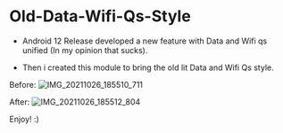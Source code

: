 # Old-Data-Wifi-Qs-Style

- Android 12 Release developed a new feature with Data and Wifi qs unified (In my opinion that sucks).

- Then i created this module to bring the old lit Data and Wifi Qs style.

Before:
![IMG_20211026_185510_711](https://user-images.githubusercontent.com/67799176/138934204-11cc9033-c2de-490a-9e2c-9498e5c76c08.jpg)

After:
![IMG_20211026_185512_804](https://user-images.githubusercontent.com/67799176/138934202-582dc304-d33c-4cec-b90e-2bcdbec87ece.jpg)

Enjoy! :)
